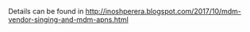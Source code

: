 Details can be found in http://inoshperera.blogspot.com/2017/10/mdm-vendor-singing-and-mdm-apns.html
